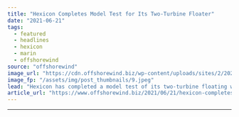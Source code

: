```yaml
---
title: "Hexicon Completes Model Test for Its Two-Turbine Floater"
date: "2021-06-21"
tags: 
  - featured
  - headlines
  - hexicon
  - marin
  - offshorewind
source: "offshorewind"
image_url: "https://cdn.offshorewind.biz/wp-content/uploads/sites/2/2021/06/21111002/Hexicon-model-test-at-MARIN-centre.jpeg"
image_fp: "/assets/img/post_thumbnails/9.jpeg"
lead: "Hexicon has completed a model test of its two-turbine floating wind platform at the"
article_url: "https://www.offshorewind.biz/2021/06/21/hexicon-completes-model-test-for-its-two-turbine-floater/"
---
```


---
